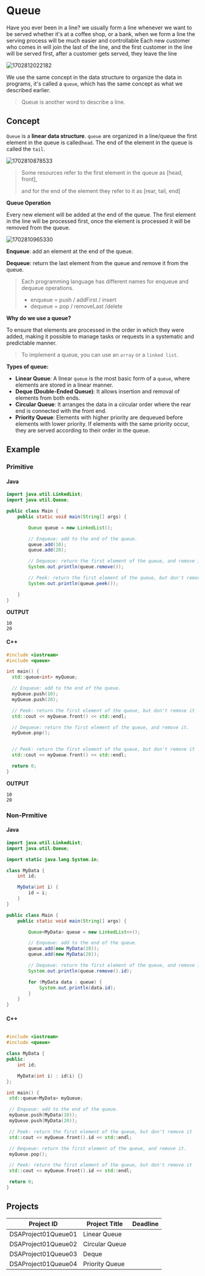 # Queue

Have you ever been in a line? we usually form a line whenever we want to be served whether it's at a coffee shop, or a bank, when we form a line the serving process will be much easier and controllable Each new customer who comes in will join the last of the line, and the first customer in the line will be served first, after a customer gets served, they leave the line

![1702812022182](images/01-introduction-to-queue/1702812022182.png)

We use the same concept in the data structure to organize the data in programs, it's called a `queue`, which has the same concept as what we described earlier.

> Queue is another word to describe a line.

## Concept

`Queue` is a **linear data structure**. `queue` are organized in a line/queue the first element in the queue is called`head`. The end of the element in the queue is called the `tail`.

![1702810878533](images/01-introduction-to-queue/1702810878533.png)

> Some resources refer to the first element in the queue as [head, front],
>
> and for the end of the element they refer to it as [rear, tail, end]

**Queue Operation**

Every new element will be added at the end of the queue. The first element in the line will be processed first, once the element is processed it will be removed from the queue.

![1702810965330](images/01-introduction-to-queue/1702810965330.png)

**Enqueue**: add an element at the end of the queue.

**Dequeue**: return the last element from the queue and remove it from the queue.

> Each programming language has different names for enqueue and dequeue operations.
>
> * enqueue = push / addFirst / insert
> * dequeue = pop / removeLast /delete

**Why do we use a queue?**

To ensure that elements are processed in the order in which they were added, making it possible to manage tasks or requests in a systematic and predictable manner.

> To implement a queue, you can use an `array` or a `linked list`.

**Types of queue:**

* **Linear Queue**: A linear `queue` is the most basic form of a `queue`, where elements are stored in a linear manner.
* **Deque (Double-Ended Queue)**: It allows insertion and removal of elements from both ends.
* **Circular Queue**: It arranges the data in a circular order where the rear end is connected with the front end.
* **Priority Queue**: Elements with higher priority are dequeued before elements with lower priority. If elements with the same priority occur, they are served according to their order in the queue.

## Example

### Primitive

#### Java

````Java
import java.util.LinkedList;
import java.util.Queue;

public class Main {
    public static void main(String[] args) {

        Queue queue = new LinkedList();

        // Enqueue: add to the end of the queue.
        queue.add(10);
        queue.add(20);

        // Dequeue: return the first element of the queue, and remove it.
        System.out.println(queue.remove());

        // Peek: return the first element of the queue, but don't remove it.
        System.out.println(queue.peek());

    }
}
````

**OUTPUT**

````
10
20
````

#### C++

````cpp
#include <iostream>
#include <queue>

int main() {
  std::queue<int> myQueue;

  // Enqueue: add to the end of the queue.
  myQueue.push(10);
  myQueue.push(20);

  // Peek: return the first element of the queue, but don't remove it
  std::cout << myQueue.front() << std::endl;

  // Dequeue: return the first element of the queue, and remove it.
  myQueue.pop();


  // Peek: return the first element of the queue, but don't remove it
  std::cout << myQueue.front() << std::endl;

  return 0;
}
````

**OUTPUT**

````
10
20
````

### Non-Prmitive

#### Java

````Java
import java.util.LinkedList;
import java.util.Queue;

import static java.lang.System.in;

class MyData {
    int id;

    MyData(int i) {
        id = i;
    }
}

public class Main {
    public static void main(String[] args) {

        Queue<MyData> queue = new LinkedList<>();

        // Enqueue: add to the end of the queue.
        queue.add(new MyData(10));
        queue.add(new MyData(20));

        // Dequeue: return the first element of the queue, and remove it.
        System.out.println(queue.remove().id);

        for (MyData data : queue) {
            System.out.println(data.id);
        }
    }
}
````

#### C++

````cpp

#include <iostream>
#include <queue>

class MyData {
public:
    int id;

    MyData(int i) : id(i) {}
};

int main() {
 std::queue<MyData> myQueue;

 // Enqueue: add to the end of the queue.
 myQueue.push(MyData(10));
 myQueue.push(MyData(20));

 // Peek: return the first element of the queue, but don't remove it
 std::cout << myQueue.front().id << std::endl;

 // Dequeue: return the first element of the queue, and remove it.
 myQueue.pop();

 // Peek: return the first element of the queue, but don't remove it
 std::cout << myQueue.front().id << std::endl;

 return 0;
}
````

## Projects


| Project ID         | Project Title   | Deadline |
| ------------------- | --------------- | -------- |
| DSAProject01Queue01 | Linear Queue    |          |
| DSAProject01Queue02 | Circular Queue |          |
| DSAProject01Queue03 | Deque           |          |
| DSAProject01Queue04 | Priority Queue  |          |
